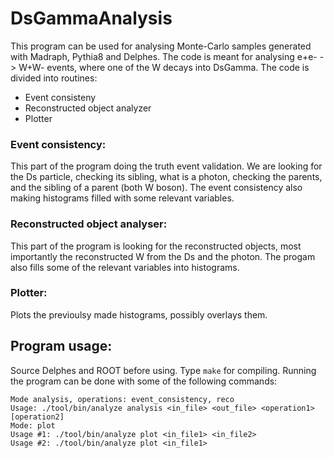 # DsGammaAnalysis

This program can be used for analysing Monte-Carlo samples generated with Madraph, Pythia8 and Delphes. The code is meant for analysing e+e- -> W+W- events, where one of the W decays into DsGamma. The code is divided into routines: 
- Event consisteny
- Reconstructed object analyzer
- Plotter

### Event consistency:

This part of the program doing the truth event validation. We are looking for the Ds particle, checking its sibling, what is a photon, checking the parents, and the sibling of a parent (both W boson). The event consistency also making histograms filled with some relevant variables.

### Reconstructed object analyser:

This part of the program is looking for the reconstructed objects, most importantly the reconstructed W from the Ds and the photon. The progam also fills some of the relevant variables into histograms. 

### Plotter:

Plots the previoulsy made histograms, possibly overlays them. 


## Program usage: 

Source Delphes and ROOT before using. Type `make` for compiling. Running the program can be done with some of the following commands: 

```
Mode analysis, operations: event_consistency, reco
Usage: ./tool/bin/analyze analysis <in_file> <out_file> <operation1> [operation2]
Mode: plot
Usage #1: ./tool/bin/analyze plot <in_file1> <in_file2>
Usage #2: ./tool/bin/analyze plot <in_file1>
```
